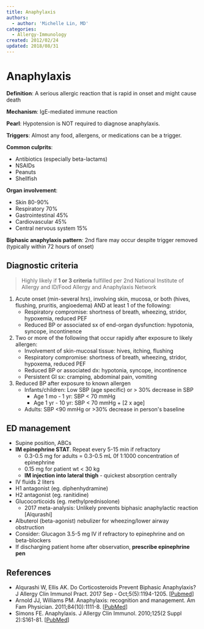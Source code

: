 ```yaml
---
title: Anaphylaxis
authors:
  - author: 'Michelle Lin, MD'
categories:
  - Allergy-Immunology
created: 2012/02/24
updated: 2018/08/31
---
```

# Anaphylaxis

**Definition**: A serious allergic reaction that is rapid in onset and might cause death

**Mechanism**: IgE-mediated immune reaction

**Pearl**: Hypotension is NOT required to diagnose anaphylaxis.

**Triggers**: Almost any food, allergens, or medications can be a trigger.

**Common culprits**:

* Antibiotics (especially beta-lactams)
* NSAIDs
* Peanuts
* Shellfish

**Organ involvement**: 

* Skin 80-90%
* Respiratory 70%
* Gastrointestinal 45%
* Cardiovascular 45%
* Central nervous system 15%

**Biphasic anaphylaxis pattern**: 2nd flare may occur despite trigger removed (typically within 72 hours of onset)

## Diagnostic criteria

> Highly likely if **1 or 3 criteria** fulfilled per 2nd National Institute of Allergy and ID/Food Allergy and Anaphylaxis Network

1. Acute onset (min-several hrs), involving skin, mucosa, or both (hives, flushing, pruritis, angioedema) AND at least 1 of the following:
   * Respiratory compromise: shortness of breath, wheezing, stridor, hypoxemia, reduced PEF
   * Reduced BP or associated sx of end-organ dysfunction: hypotonia, syncope, incontinence
2. Two or more of the following that occur rapidly after exposure to likely allergen:
   * Involvement of skin-mucosal tissue: hives, itching, flushing
   * Respiratory compromise: shortness of breath, wheezing, stridor, hypoxema, reduced PEF
   * Reduced BP or associated dx: hypotonia, syncope, incontinence
   * Persistent GI sx: cramping, abdominal pain, vomiting
3. Reduced BP after exposure to known allergen
   * Infants/children: Low SBP (age specific) or > 30% decrease in SBP
     * Age 1 mo - 1 yr: SBP &lt; 70 mmHg
     * Age 1 yr - 10 yr: SBP &lt; 70 mmHg + \[2 x age]
   * Adults: SBP &lt;90 mmHg or >30% decrease in person's baseline

## ED management

* Supine position, ABCs
* **IM <span class="drug">epinephrine</span> STAT**. Repeat every 5-15 min if refractory
  * 0.3-0.5 mg for adults = 0.3-0.5 mL 0f 1:1000 concentration of epinephrine
  * 0.15 mg for patient wt &lt; 30 kg
  * **IM injection into lateral thigh** - quickest absorption centrally
* IV fluids 2 liters
* H1 antagonist (eg. <span class="drug">diphenhydramine</span>)
* H2 antagonist (eg. <span class="drug">ranitidine</span>)
* Glucocorticoids (eg. <span class="drug">methylprednisolone</span>)
  * 2017 meta-analysis: Unlikely prevents biphasic anaphylactic reaction \[Alqurashi]
* <span class="drug">Albuterol</span> (beta-agonist) nebulizer for wheezing/lower airway obstruction
* Consider: <span class="drug">Glucagon</span> 3.5-5 mg IV if refractory to epinephrine and on beta-blockers
* If discharging patient home after observation, **prescribe <span class="drug">epinephrine pen</span>**

## References

* Alqurashi W, Ellis AK. Do Corticosteroids Prevent Biphasic Anaphylaxis? J
  Allergy Clin Immunol Pract. 2017 Sep - Oct;5(5):1194-1205. [[Pubmed](https://www.ncbi.nlm.nih.gov/pubmed/28888249)]
* Arnold JJ, Williams PM. Anaphylaxis: recognition and management. Am Fam Physician. 2011;84(10):1111-8. [[PubMed](http://www.ncbi.nlm.nih.gov/pubmed/22085665)]
* Simons FE. Anaphylaxis. J Allergy Clin Immunol. 2010;125(2 Suppl 2):S161-81. [[PubMed](http://www.ncbi.nlm.nih.gov/pubmed/20176258)]

